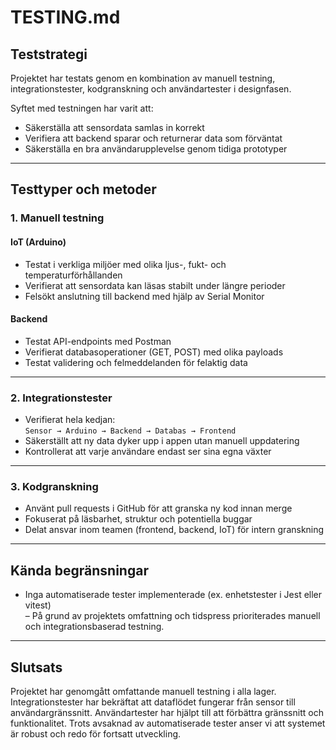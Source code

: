 # TESTING.md

## Teststrategi

Projektet har testats genom en kombination av manuell testning, integrationstester, kodgranskning och användartester i designfasen.

Syftet med testningen har varit att:

- Säkerställa att sensordata samlas in korrekt  
- Verifiera att backend sparar och returnerar data som förväntat  
- Säkerställa en bra användarupplevelse genom tidiga prototyper  

---

## Testtyper och metoder

### 1. Manuell testning

#### IoT (Arduino)

- Testat i verkliga miljöer med olika ljus-, fukt- och temperaturförhållanden  
- Verifierat att sensordata kan läsas stabilt under längre perioder  
- Felsökt anslutning till backend med hjälp av Serial Monitor  

#### Backend

- Testat API-endpoints med Postman  
- Verifierat databasoperationer (GET, POST) med olika payloads  
- Testat validering och felmeddelanden för felaktig data  

---

### 2. Integrationstester

- Verifierat hela kedjan:  
  `Sensor → Arduino → Backend → Databas → Frontend`  
- Säkerställt att ny data dyker upp i appen utan manuell uppdatering  
- Kontrollerat att varje användare endast ser sina egna växter  

---

### 3. Kodgranskning

- Använt pull requests i GitHub för att granska ny kod innan merge  
- Fokuserat på läsbarhet, struktur och potentiella buggar  
- Delat ansvar inom teamen (frontend, backend, IoT) för intern granskning  

---

## Kända begränsningar

- Inga automatiserade tester implementerade (ex. enhetstester i Jest eller vitest)  
  – På grund av projektets omfattning och tidspress prioriterades manuell och integrationsbaserad testning.

---

## Slutsats

Projektet har genomgått omfattande manuell testning i alla lager. Integrationstester har bekräftat att dataflödet fungerar från sensor till användargränssnitt. Användartester har hjälpt till att förbättra gränssnitt och funktionalitet. Trots avsaknad av automatiserade tester anser vi att systemet är robust och redo för fortsatt utveckling.
